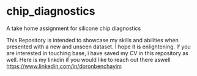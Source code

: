 # chip_diagnostics
A take home assignment for silicone chip diagnostics

This Repository is intended to showcase my skills and abilities when presented with a new and unseen dataset. I hope it is enlightening. If you are interested in
touching base, i have saved my CV in this repository as well. 
Here is my linkdin if you would like to reach out there aswell https://www.linkedin.com/in/doronbenchayim
